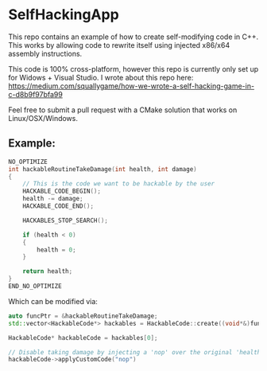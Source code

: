 # SelfHackingApp
This repo contains an example of how to create self-modifying code in C++. This works by allowing code to rewrite itself using injected x86/x64 assembly instructions.

This code is 100% cross-platform, however this repo is currently only set up for Widows + Visual Studio. I wrote about this repo here: https://medium.com/squallygame/how-we-wrote-a-self-hacking-game-in-c-d8b9f97bfa99

Feel free to submit a pull request with a CMake solution that works on Linux/OSX/Windows.

## Example:
```cpp
NO_OPTIMIZE
int hackableRoutineTakeDamage(int health, int damage)
{
	// This is the code we want to be hackable by the user
	HACKABLE_CODE_BEGIN();
	health -= damage;
	HACKABLE_CODE_END();

	HACKABLES_STOP_SEARCH();

	if (health < 0)
	{
		health = 0;
	}

	return health;
}
END_NO_OPTIMIZE
```

Which can be modified via:
```cpp
auto funcPtr = &hackableRoutineTakeDamage;
std::vector<HackableCode*> hackables = HackableCode::create((void*&)funcPtr);

HackableCode* hackableCode = hackables[0];

// Disable taking damage by injecting a 'nop' over the original 'health -= damage;' code. Remaining bytes are filled with 'nops'
hackableCode->applyCustomCode("nop")
```

